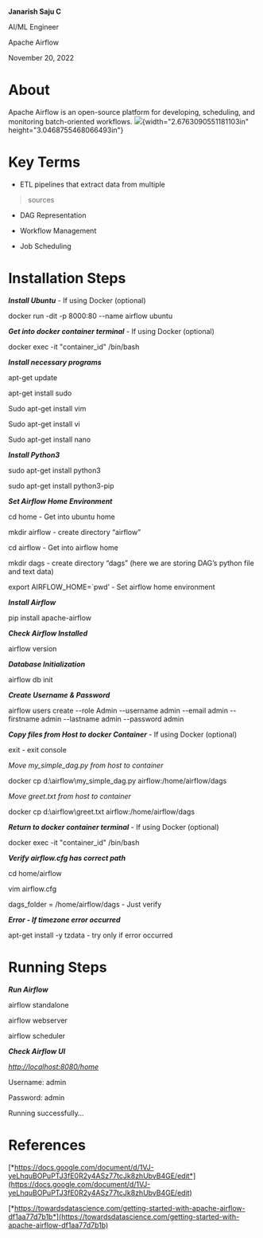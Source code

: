 **Janarish Saju C**

AI/ML Engineer

<span id="_6jynaot9cbnq" class="anchor"></span>Apache Airflow

<span id="_xr1uctwau2qt" class="anchor"></span>November 20, 2022

About
=====

Apache Airflow is an open-source platform for developing, scheduling,
and monitoring batch-oriented workflows.
![](media/image2.png){width="2.6763090551181103in"
height="3.0468755468066493in"}

Key Terms
=========

-   ETL pipelines that extract data from multiple

> sources

-   DAG Representation

-   Workflow Management

-   Job Scheduling

Installation Steps
==================

***Install Ubuntu*** - If using Docker (optional)

docker run -dit -p 8000:80 --name airflow ubuntu

***Get into docker container terminal*** - If using Docker (optional)

docker exec -it "container\_id" /bin/bash

***Install necessary programs***

apt-get update

apt-get install sudo

Sudo apt-get install vim

Sudo apt-get install vi

Sudo apt-get install nano

***Install Python3***

sudo apt-get install python3

sudo apt-get install python3-pip

***Set Airflow Home Environment***

cd home - Get into ubuntu home

mkdir airflow - create directory “airflow”

cd airflow - Get into airflow home

mkdir dags - create directory “dags” (here we are storing DAG’s python
file and text data)

export AIRFLOW\_HOME=\`pwd’ - Set airflow home environment

***Install Airflow***

pip install apache-airflow

***Check Airflow Installed***

airflow version

***Database Initialization***

airflow db init

***Create Username & Password***

airflow users create --role Admin --username admin --email admin
--firstname admin --lastname admin --password admin

***Copy files from Host to docker Container*** - If using Docker
(optional)

exit - exit console

*Move my\_simple\_dag.py from host to container*

docker cp d:\\airflow\\my\_simple\_dag.py airflow:/home/airflow/dags

*Move greet.txt from host to container*

docker cp d:\\airflow\\greet.txt airflow:/home/airflow/dags

***Return to docker container terminal*** - If using Docker (optional)

docker exec -it "container\_id" /bin/bash

***Verify airflow.cfg has correct path***

cd home/airflow

vim airflow.cfg

dags\_folder = /home/airflow/dags - Just verify

***Error - If timezone error occurred***

apt-get install -y tzdata - try only if error occurred

Running Steps
=============

***Run Airflow***

airflow standalone

airflow webserver

airflow scheduler

***Check Airflow UI***

[*http://localhost:8080/home*](http://localhost:8080/home)

Username: admin

Password: admin

Running successfully…

References
==========

[*https://docs.google.com/document/d/1VJ-yeLhquBOPuPTJ3fE0R2y4ASz77tcJk8zhUbvB4GE/edit*](https://docs.google.com/document/d/1VJ-yeLhquBOPuPTJ3fE0R2y4ASz77tcJk8zhUbvB4GE/edit)

[*https://towardsdatascience.com/getting-started-with-apache-airflow-df1aa77d7b1b*](https://towardsdatascience.com/getting-started-with-apache-airflow-df1aa77d7b1b)
